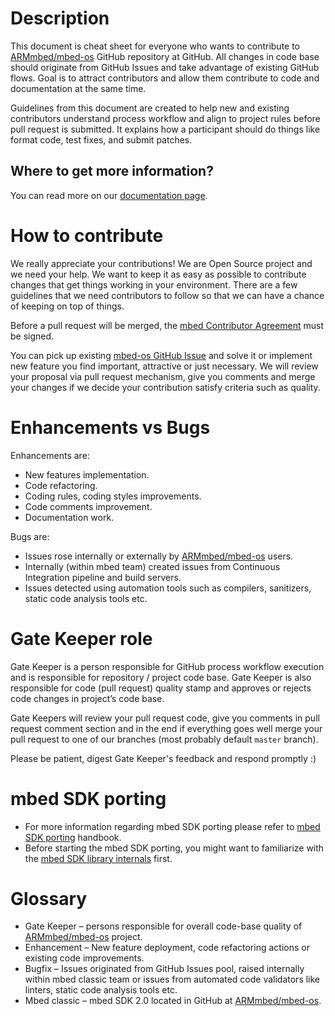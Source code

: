 # Description
This document is cheat sheet for everyone who wants to contribute to [ARMmbed/mbed-os](https://github.com/ARMmbed/mbed-os) GitHub repository at GitHub. 
All changes in code base should originate from GitHub Issues and take advantage of existing GitHub flows. Goal is to attract contributors and allow them contribute to code and documentation at the same time.

Guidelines from this document are created to help new and existing contributors understand process workflow and align to project rules before pull request is submitted. It explains how a participant should do things like format code, test fixes, and submit patches.

## Where to get more information?
You can read more on our [documentation page](https://docs.mbed.com/docs/mbed-os-handbook/en/latest/cont/contributing/).

# How to contribute
We really appreciate your contributions! We are Open Source project and we need your help. We want to keep it as easy as possible to contribute changes that get things working in your environment. There are a few guidelines that we need contributors to follow so that we can have a chance of keeping on top of things.

Before a pull request will be merged, the [mbed Contributor Agreement](http://developer.mbed.org/contributor_agreement/) must be signed.

You can pick up existing [mbed-os GitHub Issue](https://github.com/ARMmbed/mbed-os/issues) and solve it or implement new feature you find important, attractive or just necessary. We will review your proposal via pull request mechanism, give you comments and merge your changes if we decide your contribution satisfy criteria such as quality.

# Enhancements vs Bugs
Enhancements are:
* New features implementation.
* Code refactoring.
* Coding rules, coding styles improvements.
* Code comments improvement.
* Documentation work.

Bugs are:
* Issues rose internally or externally by [ARMmbed/mbed-os](https://github.com/ARMmbed/mbed-os) users.
* Internally (within mbed team) created issues from Continuous Integration pipeline and build servers.
* Issues detected using automation tools such as compilers, sanitizers, static code analysis tools etc.

# Gate Keeper role
Gate Keeper is a person responsible for GitHub process workflow execution and is responsible for repository / project code base. Gate Keeper is also responsible for code (pull request) quality stamp and approves or rejects code changes in project’s code base.

Gate Keepers will review your pull request code, give you comments in pull request comment section and in the end if everything goes well merge your pull request to one of our branches (most probably default ```master``` branch).

Please be patient, digest Gate Keeper's feedback and respond promptly :)

# mbed SDK porting
* For more information regarding mbed SDK porting please refer to [mbed SDK porting](http://developer.mbed.org/handbook/mbed-SDK-porting) handbook.
* Before starting the mbed SDK porting, you might want to familiarize with the [mbed SDK library internals](http://developer.mbed.org/handbook/mbed-library-internals) first.

# Glossary
* Gate Keeper – persons responsible for overall code-base quality of [ARMmbed/mbed-os](https://github.com/ARMmbed/mbed-os) project.
* Enhancement – New feature deployment, code refactoring actions or existing code improvements.
* Bugfix – Issues originated from GitHub Issues pool, raised internally within mbed classic team or issues from automated code validators like linters, static code analysis tools etc.
* Mbed classic – mbed SDK 2.0 located in GitHub at [ARMmbed/mbed-os](https://github.com/ARMmbed/mbed-os).
